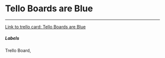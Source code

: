 # Tello Boards are Blue



---

[Link to trello card: Tello Boards are Blue](https://trello.com/c/S7VIUWQa)

##### Labels

Trello Board, 